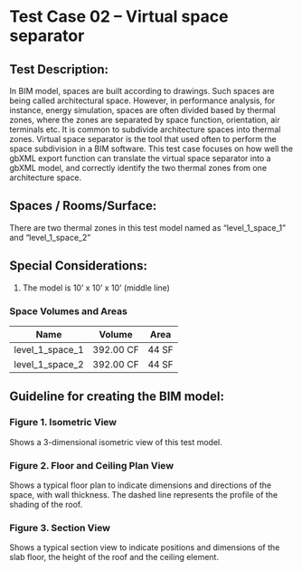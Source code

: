 # Test Case 02 – Virtual space separator
## Test Description:
In BIM model, spaces are built according to drawings. Such spaces are being called architectural space. However, in performance analysis, for instance, energy simulation, spaces are often divided based by thermal zones, where the zones are separated by space function, orientation, air terminals etc. It is common to subdivide architecture spaces into thermal zones. Virtual space separator is the tool that used often to perform the space subdivision in a BIM software. This test case focuses on how well the gbXML export function can translate the virtual space separator into a gbXML model, and correctly identify the two thermal zones from one architecture space.
## Spaces / Rooms/Surface:
There are two thermal zones in this test model named as “level_1_space_1” and “level_1_space_2”
## Special Considerations:
1.	The model is 10’ x 10’ x 10’ (middle line)
### Space Volumes and Areas

| Name            | Volume    | Area  |
|-----------------|-----------|-------|
| level_1_space_1 | 392.00 CF | 44 SF |
| level_1_space_2 | 392.00 CF | 44 SF |


## Guideline for creating the BIM model:
### Figure 1. Isometric View
Shows a 3-dimensional isometric view of this test model.
### Figure 2. Floor and Ceiling Plan View
Shows a typical floor plan to indicate dimensions and directions of the space, with wall thickness. The dashed line represents the profile of the shading of the roof.
### Figure 3. Section View
Shows a typical section view to indicate positions and dimensions of the slab floor, the height of the roof and the ceiling element.

